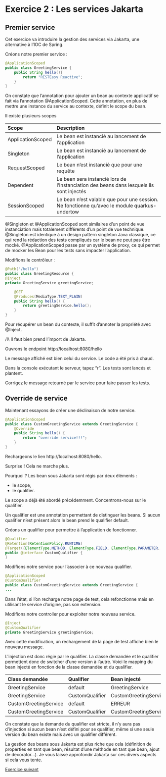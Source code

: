 # Exercice 2 : Les services Jakarta

## Premier service

Cet exercice va introduire la gestion des services via Jakarta, une alternative à l’IOC de Spring.

Créons notre premier service :

```java
@ApplicationScoped
public class GreetingService {
    public String hello(){
        return "RESTEasy Reactive";
    }
}
```



On constate que l’annotation pour ajouter un bean au contexte applicatif se fait via l’annotation @ApplicationScoped. Cette annotation, en plus de mettre une instance du service au contexte, définit le scope du bean.

Il existe plusieurs scopes

| Scope             | Description                                                                                   |
|:------------------|:----------------------------------------------------------------------------------------------|
| ApplicationScoped | Le bean est instancié au lancement de l’application                                           |
| Singleton         | Le bean est instancié au lancement de l’application                                           |
| RequestScoped     | Le bean n’est instancié que pour une requête                                                  |
| Dependent         | Le bean sera instancié lors de l’instanciation des beans dans lesquels ils sont injectés      |
| SessionScoped     | Le bean n’est valable que pour une session. Ne fonctionne qu’avec le module quarkus-undertow  |

@Singleton et @ApplicationScoped sont similaires d’un point de vue instanciation mais totalement différents d’un point de vue technique.
@Singleton est identique à un design pattern singleton Java classique, ce qui rend la rédaction des tests compliqués car le bean ne peut pas être mocké.
@ApplicationScoped passe par un système de proxy, ce qui permet de mocker les Bean pour les tests sans impacter l’application.



Modifions le contrôleur :
```java
@Path("/hello")
public class GreetingResource {
@Inject
private GreetingService greetingService;

    @GET 
    @Produces(MediaType.TEXT_PLAIN) 
    public String hello() { 
        return greetingService.hello(); 
    } 
}
```

Pour récupérer un bean du contexte, il suffit d’annoter la propriété avec @Inject.

/!\ Il faut bien prend l’import de Jakarta.



Ouvrons le endpoint http://localhost:8080/hello

Le message affiché est bien celui du service. Le code a été pris à chaud.

Dans la console exécutant le serveur, tapez “r”. Les tests sont lancés et plantent.



Corrigez le message retourné par le service pour faire passer les tests.

## Override de service

Maintenant essayons de créer une déclinaison de notre service.
```java
@ApplicationScoped
public class CustomGreetingService extends GreetingService {
    @Override
    public String hello() {
        return "override service!!!";
    }
}
```



Rechargeons le lien http://localhost:8080/hello.

Surprise ! Cela ne marche plus.

Pourquoi ? Les bean sous Jakarta sont régis par deux éléments :
- le scope,
- le qualifier.

Le scope a déjà été abordé précédemment. Concentrons-nous sur le qualifier.

Un qualifier est une annotation permettant de distinguer les beans. Si aucun qualifier n’est présent alors le bean prend le qualifier default.

Créons un qualifier pour permettre à l’application de fonctionner.
```java
@Qualifier
@Retention(RetentionPolicy.RUNTIME)
@Target({ElementType.METHOD, ElementType.FIELD, ElementType.PARAMETER, ElementType.TYPE})
public @interface CustomQualifier {
}
```



Modifions notre service pour l’associer à ce nouveau qualifier.
```java
@ApplicationScoped
@CustomQualifier
public class CustomGreetingService extends GreetingService {
...
```

Dans l’état, si l’on recharge notre page de test, cela refonctionne mais en utilisant le service d’origine, pas son extension.

Modifions notre controller pour exploiter notre nouveau service.
```java
@Inject
@CustomQualifier
private GreetingService greetingService;
```
Avec cette modification, un rechargement de la page de test affiche bien le nouveau message.

L'injection est donc régie par le qualifier. La classe demandée et le qualifier permettent donc de switcher d’une version à l’autre. Voici le mapping du bean injecté en fonction de la classe demandée et du qualifier.

| Class demandée   | Qualifier       | Bean injecté          |
|:-----------------|:----------------|:----------------------|
| GreetingService  | default         | GreetingService       |
| GreetingService     | CustomQualifier | CustomGreetingService |
| CustomGreetingService | default         | ERREUR                |
| CustomGreetingService | CustomQualifier | CustomGreetingService |




On constate que la demande du qualifier est stricte, il n’y aura pas d’injection si aucun bean n’est défini pour se qualifier, même si une seule version du bean existe mais avec un qualifier différent.

La gestion des beans sous Jakarta est plus riche que cela (définition de properties en tant que bean, résultat d’une méthode en tant que bean, ajout de decorator...). Je vous laisse approfondir Jakarta sur ces divers aspects si cela vous tente.

[ Exercice suivant ](https://github.com/trzebiatowskif/initiation-quarkus/blob/main/exercice-3/README.md)